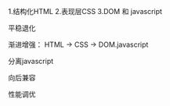 1.结构化HTML
2.表现层CSS
3.DOM 和 javascript

平稳退化

渐进增强： HTML -> CSS -> DOM.javascript

分离javascript

向后兼容

性能调优
